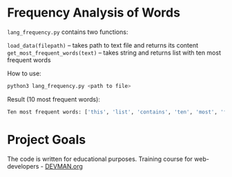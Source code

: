 # Frequency Analysis of Words

`lang_frequency.py` contains two functions:

`load_data(filepath)` – takes path to text file and returns its content  
`get_most_frequent_words(text)` – takes string and returns list with ten most frequent words

How to use:
```bash
python3 lang_frequency.py <path to file>
```

Result (10 most frequent words):

```bash
Ten most frequent words: ['this', 'list', 'contains', 'ten', 'most', 'frequent', 'words', 'in', 'descending', 'order']
```

# Project Goals

The code is written for educational purposes. Training course for web-developers - [DEVMAN.org](https://devman.org)
